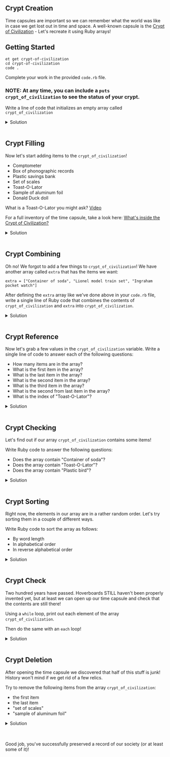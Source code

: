 ## Crypt Creation

Time capsules are important so we can remember what the world was like in case we get lost out in time and space. A well-known capsule is the [Crypt of Civilization](http://en.wikipedia.org/wiki/Crypt_of_Civilization) - Let's recreate it using Ruby arrays!

## Getting Started

```no-highlight
et get crypt-of-civilization
cd crypt-of-civilization
code .
```

Complete your work in the provided `code.rb` file.

### NOTE: At any time, you can include a `puts crypt_of_civilization` to see the status of your crypt.

Write a line of code that initializes an empty array called
`crypt_of_civilization`

<details>
<summary>Solution</summary>
<p>

```no-highlight
crypt_of_civilization = Array.new  # or
crypt_of_civilization = []
```

</p>
</details>
</br>

## Crypt Filling

Now let's start adding items to the `crypt_of_civilization`!

* Comptometer
* Box of phonographic records
* Plastic savings bank
* Set of scales
* Toast-O-Lator
* Sample of aluminum foil
* Donald Duck doll

What is a Toast-O-Lator you might ask?
[Video](https://www.youtube.com/watch?v=eS6HfCN2eLQ)

For a full inventory of the time capsule, take a look here:
[What's inside the Crypt of Civilization?](http://crypt.oglethorpe.edu/inventory/)

<details>
<summary>Solution</summary>
<p>

```no-highlight
crypt_of_civilization << "Comptometer"
crypt_of_civilization << "Box of phonographic records"
crypt_of_civilization << "Plastic savings bank"
crypt_of_civilization << "Set of scales"

# we can also use .push to add items
crypt_of_civilization.push("Toast-O-Lator")
crypt_of_civilization.push("Sample of aluminum foil")
crypt_of_civilization.push("Donald Duck doll")
```

</p>
</details>
</br>

## Crypt Combining

Oh no! We forgot to add a few things to `crypt_of_civilization`! We have another
array called `extra` that has the items we want:

```no-highlight
extra = ["Container of soda", "Lionel model train set", "Ingraham pocket watch"]
```

After defining the `extra` array like we've done above in your `code.rb` file,
write a single line of Ruby code that combines the contents of
`crypt_of_civilization` and `extra` into `crypt_of_civilization`.

<details>
<summary>Solution</summary>
<p>

```no-highlight
# provided code
extra = ["Container of soda", "Lionel model train set", "Ingraham pocket watch"]

crypt_of_civilization = crypt_of_civilization + extra  
# or...
crypt_of_civilization = crypt_of_civilization.concat(extra)
```

</p>
</details>
</br>

## Crypt Reference

Now let's grab a few values in the `crypt_of_civilization` variable.
Write a single line of code to answer each of the following questions:

* How many items are in the array?
* What is the first item in the array?
* What is the last item in the array?
* What is the second item in the array?
* What is the third item in the array?
* What is the second from last item in the array?
* What is the index of "Toast-O-Lator"?

<details>
<summary>Solution</summary>
<p>

How many items are in the array:

```no-highlight
crypt_of_civilization.length
```

What is the first item in the array?

```no-highlight
crypt_of_civilization[0]  
# or
crypt_of_civilization.first
```

What is the last item in the array?

```no-highlight
crypt_of_civilization[-1]  
# or
crypt_of_civilization.last
```

What is the second item in the array?

```no-highlights
crypt_of_civilization[1]
```

What is the third item in the array?

```no-highlight
crypt_of_civilization[2]
```

What is the second from last item in the array?

```no-highlight
crypt_of_civilization[-2]
```

What is the index of "Toast-O-Lator"?

```no-highlight
crypt_of_civilization.index("Toast-O-Lator")
```

</p>
</details>
</br>

## Crypt Checking

Let's find out if our array `crypt_of_civilization` contains some items!

Write Ruby code to answer the following questions:
* Does the array contain "Container of soda"?
* Does the array contain "Toast-O-Lator"?
* Does the array contain "Plastic bird"?

<details>
<summary>Solution</summary>
<p>

```no-highlight
crypt_of_civilization.include?("Container of soda")
crypt_of_civilization.include?("Toast-O-Lator")
crypt_of_civilization.include?("Plastic bird")
```

</p>
</details>
</br>

## Crypt Sorting

Right now, the elements in our array are in a rather random order. Let's try sorting them in a couple of different ways.

Write Ruby code to sort the array as follows:
* By word length
* In alphabetical order
* In reverse alphabetical order

<details>
<summary>Solution</summary>
<p>

```ruby
# sort by word length
crypt_of_civilization.sort_by { |item| item.length }

# sort in alphabetical order
crypt_of_civilization.sort

# two ways of sorting in reverse alphabetical order
crypt_of_civilization.sort { |a, b| b <=> a }
crypt_of_civilization.sort.reverse
```

</p>
</details>
</br>

## Crypt Check

Two hundred years have passed. Hoverboards STILL haven't been properly invented
yet, but at least we can open up our time capsule and check that the contents are still there!

Using a `while` loop, print out each element of the array `crypt_of_civilization`.

Then do the same with an `each` loop!

<details>
<summary>Solution</summary>
<p>

```no-highlight
# while loop

count = 0
while count < crypt_of_civilization.length
  puts crypt_of_civilization[count]
  count += 1
end


# each loop

crypt_of_civilization.each do |item|
  puts item
end
```

</p>
</details>
</br>

## Crypt Deletion

After opening the time capsule we discovered that half of this stuff is junk!
History won't mind if we get rid of a few relics.

Try to remove the following items from the array `crypt_of_civilization`:

* the first item
* the last item
* "set of scales"
* "sample of aluminum foil"

<details>
<summary>Solution</summary>
<p>

```no-highlight
crypt_of_civilization.shift  # removes the first item
crypt_of_civilization.pop    # removes the last item
crypt_of_civilization.delete("Set of scales")
crypt_of_civilization.delete("Sample of aluminum foil")
```

</p>
</details>
</br>
</br>

Good job, you've successfully preserved a record of our society (or at least some of it)!
